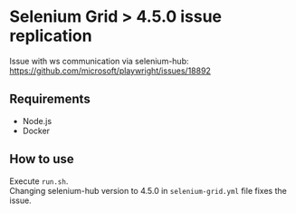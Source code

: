 # Selenium Grid > 4.5.0 issue replication

Issue with ws communication via selenium-hub: https://github.com/microsoft/playwright/issues/18892  

## Requirements
- Node.js
- Docker

## How to use
Execute `run.sh`.  
Changing selenium-hub version to 4.5.0 in `selenium-grid.yml` file fixes the issue.
